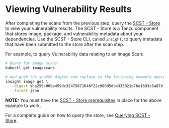 # Viewing Vulnerability Results

After completing the scans from the previous step, query the [SCST - Store](../scst-store/overview.md) to view your vulnerability results. The SCST - Store is a Tanzu component that stores image, package, and vulnerability metadata about your dependencies. Use the SCST - Store CLI, called `insight`, to query metadata that have been submitted to the store after the scan step.

For example, to query Vulnerability data relating to an Image Scan:
```bash
# Query for image scans:
kubectl get imagescans

# and grab the sha256 digest and replace in the following example query:
insight image get \
  --digest sha256:06ba459dc32475871646f22c980d5db4335021d76e1693c8a87bf02aed8c1a3e \
  --format json
```

**NOTE:** You must have the [SCST - Store prerequisites](../scst-store/using_metadata_store.md) in place for the above example to work.

For a complete guide on how to query the store, see [Querying SCST - Store](../scst-store/querying_the_metadata_store.md).